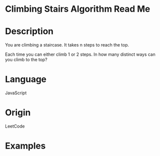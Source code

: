 # Climbing Stairs Algorithm Read Me

# Description

You are climbing a staircase. It takes n steps to reach the top.

Each time you can either climb 1 or 2 steps. In how many distinct ways can you climb to the top?

# Language

JavaScript

# Origin

LeetCode

# Examples